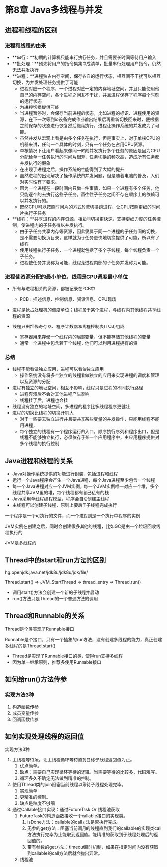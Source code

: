 # 第8章 Java多线程与并发

## 进程和线程的区别

### 进程和线程的由来

- **串行：**初期的计算机只能串行执行任务，并且需要长时间等待用户输入
- **批处理：**预先将用户的指令集集中成清单，批量串行处理用户指令，仍然无法并发执行
- **进程：**进程独占内存空间，保存各自的运行状态，相互间不干扰可以相互切换，为并发处理任务提供了可能
  - 进程对应一个程序，一个进程对应一定的内存地址空间，并且只能使用他自己的内存空间，各个进程之间互不干扰，并且进程保存了程序每个时刻的运行状态
  - 为进程切换提供可能
  - 当进程暂停时，会保存当前进程的状态，比如进程的标识、进程使用的资源，在下一次等到io设备完成作业输出结果后再重新切换回来时，便根据之前保存的状态进行恢复然后继续执行，进程让操作系统的并发成为了可能。
  - 虽然并发从宏观上看是由多个任务在执行，但是事实上，对于单核CPU的机器来讲，任何一个具体的时刻，只有一个任务在占用CPU资源。
  - 单核情况下让用户看起来像同一时刻并发执行多个任务的原因是因为CPU分配给单一任务执行的时间片很短，任务切换的频次高，造成所有任务都并发执行的假象
  - 在出现了进程之后，操作系统的性能得到了大幅的提升
  - 虽然进程的出现解决了操作系统的并发问题，但是随着电脑的普及，人们对实时性有了要求。
  - 因为一个进程在一段时间内只做一件事情，如果一个进程有多个任务，他只能逐个的去执行这些子任务，而往往子任务之间不存在顺序上的依赖可以并发执行的。
  - 既然CPU可以按照时间片的方式轮流切换跑进程，让CPU按照更细的时间片执行子任务
- **线程：**共享进程的内存资源，相互间切换更快速，支持更细力度的任务控制，使进程内的子任务得以并发执行。
  - 由于子任务共享内存等资源，因此隶属于同一个进程的子任务间的切换，是不需要切换页目录，这样就为子任务更快地切换提供了可能，所以有了线程
  - 使用线程执行子任务，一个进程就包括了多个子线程，每个线程负责一个子任务。
  - 进程使任务并发称为可能，线程是进程内部的子任务并发称为可能。

### 进程使资源分配的最小单位，线程是CPU调度最小单位

- 所有与进程相关的资源，都被记录在PCB中

  - PCB：描述信息、控制信息、资源信息、CPU现场

- 进程是抢占处理机的调度单位；线程属于某个进程，与线程内其他线程共享线程的资源 

- 线程只由堆栈寄存器、程序计数器和线程控制表(TCB)组成

  - 寄存器用来存储一个线程内的局部变量，但不能存储其他线程的变量
  - 通常一个进程中包含若干个线程，他们可以利用进程拥有的资

  

### 总结

- 线程不能看做独立应用，进程可以看做独立应用
  - 操作系统没有将多个独立的线程看做独立的应用来实现进程的调度和管理以及资源的分配
- 进程有独立的地址空间，相互不影响，线程只是进程的不同执行路径
  - 进程奔溃后不会对其他进程产生影响
  - 线程挂了后，进程也会挂
- 线程没有独立的地址空间，多进程的程序比多线程程序更健壮
- 进程的切换比线程的切换开销大
  - 对于一些要去独立进行并且要共享某些变量的并发操作，只能用线程不能用进程，
  - 每个独立的线程有一个程序运行的入口，顺序执行序列和程序出口，但是线程不能够独立执行，必须依存于某一个应用程序中，由应用程序提供对多个线程的执行控制



## Java进程和线程的关系

- Java对操作系统提供的功能进行封装，包括进程和线程
- 运行一个Java程序会产生一个Java进程，每个Java进程至少包含一个线程
- 每一个Java进程对应一个JVM实例，每一个JVM实例唯一对应一个堆，多个线程共享JVM里的堆，每个线程都有自己私有的栈
- Java采用单线程编程模型，程序会自动创建主线程
- 主线程可以创建子线程，原则上要后于子线程完成执行

一个程序是一个可执行的文件，而一个进程则是一个执行中程序的实例

JVM实例在创建之后，同时会创建很多其他的线程，比如GC是由一个垃圾回收线程执行的

JVM是多线程的



## Thread中的start和run方法的区别

hg.openjdk.java.net/jdk8u/jdk8u/jdk/file/

Thread.start() => JVM_StartThread => thread_entry => Thread.run()

- 调用start()方法会创建一个新的子线程并启动
- run()方法只是Thread的一个普通方法的调用



## Thread和Runnable的关系

Thread是个类实现了Runnable接口

Runnable是个接口，只有一个抽象的run方法，没有创建多线程的能力，真正创建多线程的是Thread.start() 

- Thread是实现了Runnable接口的类，使得run支持多线程
- 因为单一继承原则，推荐多使用Runnable接口



## 如何给run()方法传参

### 实现方法3种

1. 构造函数传参
2. 成员变量传参
3. 回调函数传参



## 如何实现处理线程的返回值

实现方法3种

1. 主线程等待法。让主线程循环等待直到目标子线程返回值为止。
   1. 优点简单。
   2. 缺点：需要自己实现循环等待的逻辑。当需要等待的比较多，代码难写。
   3. 循环多久不确定无法做到精准的控制。
2. 使用Thread类的join阻塞当前线程以等待子线程处理完毕。
   1. 实现简单
   2. 更精准的控制。
   3. 缺点是粒度不够细
3. 通过Callable接口实现：通过FutureTask Or 线程池获取
   1. FutureTask的构造函数接收一个callable接口的实现类。
      1. isDone方法：callable的call方法是否执行完成。
      2. 无参的get方法：阻塞当前调用的线程直到我们的callable的实现类call方法执行完毕为止能取到返回值。能精准的获取到子线程处理后的返回值的。
      3. 带有参数的get方法：timeout超时机制，如果在指定时间内没有获取到callable的call方法后就会抛出异常。
   2. 线程池

















